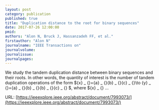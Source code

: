 ```yaml
---
layout: post
category: publication
published: true
title: "Duplication distance to the root for binary sequences"
date: 2017-07-26 12:00:00
pmid: 
authors: "Alon N, Bruck J, Hassanzadeh FF, et al."
firstauthor: "Alon N"
journalname: "IEEE Transactions on"
journalvolume: 
journalissue: 
journalpages: 
---
```


We study the tandem duplication distance between binary sequences and their roots. In other words, the quantity of interest is the number of tandem duplication operations of the form ${x} _ {}={a} _ {}{b} _ {}{c} _ {}\to {y} _ {}={a} _ {}{b} _ {}{b} _ {}{c} _ {} $, where ${x} _ {} …

URL: [https://ieeexplore.ieee.org/abstract/document/7993073/](https://ieeexplore.ieee.org/abstract/document/7993073/)
